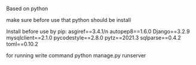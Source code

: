 Based on python 

make sure before use that python should be install

Install before use by pip:
asgiref==3.4.1/n
autopep8==1.6.0
Django==3.2.9
mysqlclient==2.1.0
pycodestyle==2.8.0
pytz==2021.3
sqlparse==0.4.2
toml==0.10.2

for running write command 
python manage.py runserver
